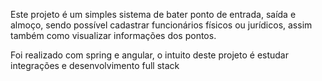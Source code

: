 Este projeto é um simples sistema de bater ponto de entrada, saída e almoço, sendo possível cadastrar funcionários físicos ou jurídicos, assim também como visualizar informações dos pontos.

Foi realizado com spring e angular, o intuito deste projeto é estudar integrações e desenvolvimento full stack
